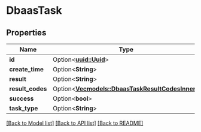 # DbaasTask

## Properties

Name | Type | Description | Notes
------------ | ------------- | ------------- | -------------
**id** | Option<[**uuid::Uuid**](uuid::Uuid.md)> |  | [optional]
**create_time** | Option<**String**> |  | [optional]
**result** | Option<**String**> |  | [optional]
**result_codes** | Option<[**Vec<models::DbaasTaskResultCodesInner>**](dbaas_task_result_codes_inner.md)> |  | [optional]
**success** | Option<**bool**> |  | [optional]
**task_type** | Option<**String**> |  | [optional]

[[Back to Model list]](../README.md#documentation-for-models) [[Back to API list]](../README.md#documentation-for-api-endpoints) [[Back to README]](../README.md)


